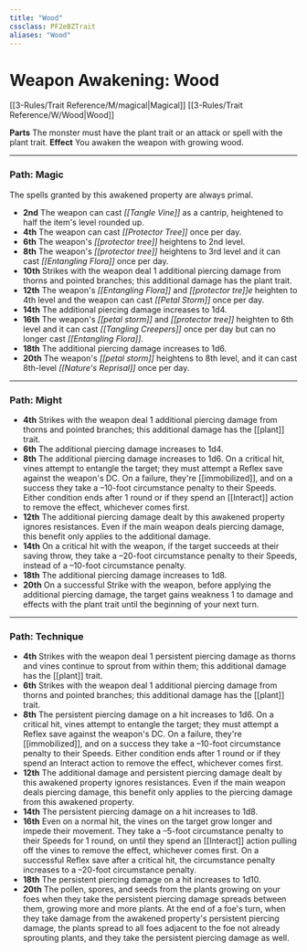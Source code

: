 ```yaml
---
title: "Wood"
cssclass: PF2eBZTrait
aliases: "Wood"
---
```


# Weapon Awakening: Wood
[[3-Rules/Trait Reference/M/magical|Magical]]  [[3-Rules/Trait Reference/W/Wood|Wood]] 

**Parts** The monster must have the plant trait or an attack or spell with the plant trait.
**Effect** You awaken the weapon with growing wood.

* * *

### Path: Magic  
The spells granted by this awakened property are always primal.

*   **2nd** The weapon can cast _[[Tangle Vine]]_ as a cantrip, heightened to half the item's level rounded up.
*   **4th** The weapon can cast _[[Protector Tree]]_ once per day.
*   **6th** The weapon's _[[protector tree]]_ heightens to 2nd level.
*   **8th** The weapon's _[[protector tree]]_ heightens to 3rd level and it can cast _[[Entangling Flora]]_ once per day.
*   **10th** Strikes with the weapon deal 1 additional piercing damage from thorns and pointed branches; this additional damage has the plant trait.
*   **12th** The weapon's _[[Entangling Flora]]_ and _[[protector tre]]e_ heighten to 4th level and the weapon can cast _[[Petal Storm]]_ once per day.
*   **14th** The additional piercing damage increases to 1d4.
*   **16th** The weapon's _[[petal storm]]_ and _[[protector tree]]_ heighten to 6th level and it can cast _[[Tangling Creepers]]_ once per day but can no longer cast _[[Entangling Flora]]_.
*   **18th** The additional piercing damage increases to 1d6.
*   **20th** The weapon's _[[petal storm]]_ heightens to 8th level, and it can cast 8th-level _[[Nature's Reprisal]]_ once per day.

* * *

### Path: Might
*   **4th** Strikes with the weapon deal 1 additional piercing damage from thorns and pointed branches; this additional damage has the [[plant]] trait.
*   **6th** The additional piercing damage increases to 1d4.
*   **8th** The additional piercing damage increases to 1d6. On a critical hit, vines attempt to entangle the target; they must attempt a Reflex save against the weapon's DC. On a failure, they're [[immobilized]], and on a success they take a –10-foot circumstance penalty to their Speeds. Either condition ends after 1 round or if they spend an [[Interact]] action to remove the effect, whichever comes first.
*   **12th** The additional piercing damage dealt by this awakened property ignores resistances. Even if the main weapon deals piercing damage, this benefit only applies to the additional damage.
*   **14th** On a critical hit with the weapon, if the target succeeds at their saving throw, they take a –20-foot circumstance penalty to their Speeds, instead of a –10-foot circumstance penalty.
*   **18th** The additional piercing damage increases to 1d8.
*   **20th** On a successful Strike with the weapon, before applying the additional piercing damage, the target gains weakness 1 to damage and effects with the plant trait until the beginning of your next turn.

* * *

### Path: Technique
*   **4th** Strikes with the weapon deal 1 persistent piercing damage as thorns and vines continue to sprout from within them; this additional damage has the [[plant]] trait.
*   **6th** Strikes with the weapon deal 1 additional piercing damage from thorns and pointed branches; this additional damage has the [[plant]] trait.
*   **8th** The persistent piercing damage on a hit increases to 1d6. On a critical hit, vines attempt to entangle the target; they must attempt a Reflex save against the weapon's DC. On a failure, they're [[immobilized]], and on a success they take a –10-foot circumstance penalty to their Speeds. Either condition ends after 1 round or if they spend an Interact action to remove the effect, whichever comes first.
*   **12th** The additional damage and persistent piercing damage dealt by this awakened property ignores resistances. Even if the main weapon deals piercing damage, this benefit only applies to the piercing damage from this awakened property.
*   **14th** The persistent piercing damage on a hit increases to 1d8.
*   **16th** Even on a normal hit, the vines on the target grow longer and impede their movement. They take a –5-foot circumstance penalty to their Speeds for 1 round, on until they spend an [[Interact]] action pulling off the vines to remove the effect, whichever comes first. On a successful Reflex save after a critical hit, the circumstance penalty increases to a –20-foot circumstance penalty.
*   **18th** The persistent piercing damage on a hit increases to 1d10.
*   **20th** The pollen, spores, and seeds from the plants growing on your foes when they take the persistent piercing damage spreads between them, growing more and more plants. At the end of a foe's turn, when they take damage from the awakened property's persistent piercing damage, the plants spread to all foes adjacent to the foe not already sprouting plants, and they take the persistent piercing damage as well.